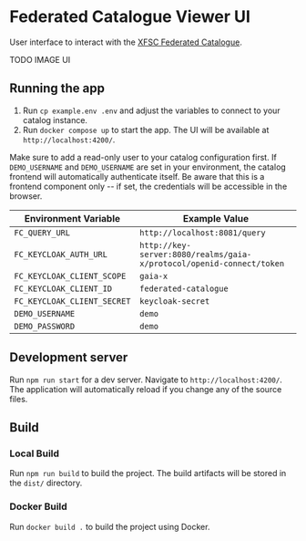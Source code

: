 # Federated Catalogue Viewer UI

User interface to interact with the [XFSC Federated Catalogue](https://gitlab.eclipse.org/eclipse/xfsc/cat/fc-service).

TODO IMAGE UI

## Running the app

1. Run `cp example.env .env` and adjust the variables to connect to your catalog instance.
2. Run `docker compose up` to start the app. The UI will be available at `http://localhost:4200/`.

Make sure to add a read-only user to your catalog configuration first. If `DEMO_USERNAME` and `DEMO_USERNAME` are set in your environment, the catalog frontend will automatically authenticate itself. Be aware that this is a frontend component only -- if set, the credentials will be accessible in the browser.

| Environment Variable        | Example Value                                                        |
| --------------------------- | -------------------------------------------------------------------- |
| `FC_QUERY_URL`              | `http://localhost:8081/query`                                        |
| `FC_KEYCLOAK_AUTH_URL`      | `http://key-server:8080/realms/gaia-x/protocol/openid-connect/token` |
| `FC_KEYCLOAK_CLIENT_SCOPE`  | `gaia-x`                                                             |
| `FC_KEYCLOAK_CLIENT_ID`     | `federated-catalogue`                                                |
| `FC_KEYCLOAK_CLIENT_SECRET` | `keycloak-secret`                                                    |
| `DEMO_USERNAME`             | `demo`                                                               |
| `DEMO_PASSWORD`             | `demo`                                                               |

## Development server

Run `npm run start` for a dev server. Navigate to `http://localhost:4200/`. The application will automatically reload if you change any of the source files.

## Build

### Local Build

Run `npm run build` to build the project. The build artifacts will be stored in the `dist/` directory.

### Docker Build

Run `docker build .` to build the project using Docker.
